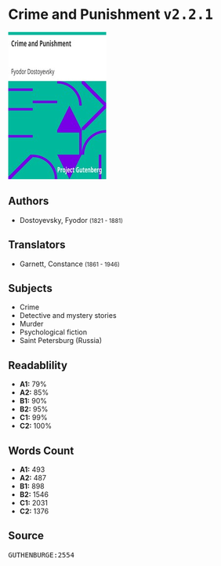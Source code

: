 # Crime and Punishment <kbd>v2.2.1</kbd>

![](./cover.medium.jpg "")

## Authors


 - Dostoyevsky, Fyodor <small>(1821 - 1881)</small>

## Translators


 - Garnett, Constance <small>(1861 - 1946)</small>

## Subjects


 - Crime
 - Detective and mystery stories
 - Murder
 - Psychological fiction
 - Saint Petersburg (Russia)

## Readablility


 - **A1:** 79%
 - **A2:** 85%
 - **B1:** 90%
 - **B2:** 95%
 - **C1:** 99%
 - **C2:** 100%

## Words Count


 - **A1:** 493
 - **A2:** 487
 - **B1:** 898
 - **B2:** 1546
 - **C1:** 2031
 - **C2:** 1376

## Source


<kbd>GUTHENBURGE:2554</kbd>
